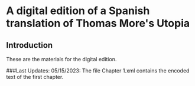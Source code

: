 # A digital edition of a Spanish translation of Thomas More's Utopia
## Introduction 
These are the materials for the digital edition. 

###Last Updates:
05/15/2023: The file Chapter 1.xml contains the encoded text of the first chapter. 

